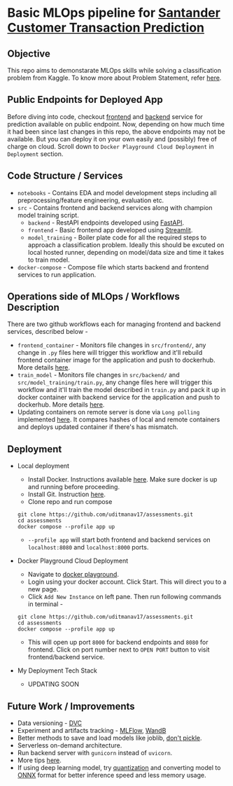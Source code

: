 # Basic MLOps pipeline for [Santander Customer Transaction Prediction](https://www.kaggle.com/c/santander-customer-transaction-prediction/overview)


## Objective
This repo aims to demonstarate MLOps skills while solving a classification problem from Kaggle. To know more about Problem Statement, refer [here](https://www.kaggle.com/c/santander-customer-transaction-prediction/overview).


## Public Endpoints for Deployed App
Before diving into code, checkout [frontend](http://3.7.49.154:8080/) and [backend](http://3.7.49.154:8000/) service for prediction available on public endpoint.
Now, depending on how much time it had been since last changes in this repo, the above endpoints may not be available. But you can deploy it on your own easily and (possibly) free of charge on cloud. Scroll down to `Docker Playground Cloud Deployment` in `Deployment` section.


## Code Structure / Services
- `notebooks` - Contains EDA and model development steps including all preprocessing/feature engineering, evaluation etc.
- `src` - Contains frontend and backend services along with champion model training script.
    - `backend` - RestAPI endpoints developed using [FastAPI](https://fastapi.tiangolo.com/).
    - `frontend` - Basic frontend app developed using [Streamlit](https://streamlit.io/).
    - `model_training` - Boiler plate code for all the required steps to approach a classification problem. Ideally this should be excuted on local hosted runner, depending on model/data size and time it takes to train model.
- `docker-compose` - Compose file which starts backend and frontend services to run application.


## Operations side of MLOps / Workflows Description
There are two github workflows each for managing frontend and backend services, described below -
- `frontend_container` - Monitors file changes in `src/frontend/`, any change in `.py` files here will trigger this workflow and it'll rebuild frontend container image for the application and push to dockerhub. More details [here](https://github.com/uditmanav17/assessments/blob/main/.github/workflows/frontend_container.yml).
- `train_model` - Monitors file changes in `src/backend/` and `src/model_training/train.py`, any change files here will trigger this workflow and it'll train the model described in `train.py` and pack it up in docker container with backend service for the application and push to dockerhub. More details [here](https://github.com/uditmanav17/assessments/blob/main/.github/workflows/train_model.yml).
- Updating containers on remote server is done via `Long polling` implemented [here](https://github.com/uditmanav17/assessments/blob/main/check_docker_hashes.py). It compares hashes of local and remote containers and deploys updated container if there's has mismatch.


## Deployment
- Local deployment
    - Install Docker. Instructions available [here](https://docs.docker.com/engine/install/). Make sure docker is up and running before proceeding.
    - Install Git. Instruction [here](https://git-scm.com/book/en/v2/Getting-Started-Installing-Git).
    - Clone repo and run compose
    ```
    git clone https://github.com/uditmanav17/assessments.git
    cd assessments
    docker compose --profile app up
    ```
    - `--profile app` will start both frontend and backend services on `localhost:8080` and `localhost:8000` ports.

- Docker Playground Cloud Deployment
    - Navigate to [docker playground](https://labs.play-with-docker.com/).
    - Login using your docker account. Click Start. This will direct you to a new page.
    - Click `Add New Instance` on left pane. Then run following commands in terminal -
    ```
    git clone https://github.com/uditmanav17/assessments.git
    cd assessments
    docker compose --profile app up
    ```
    - This will open up port `8000` for backend endpoints and `8080` for frontend. Click on port number next to `OPEN PORT` button to visit frontend/backend service.

- My Deployment Tech Stack
    - UPDATING SOON


## Future Work / Improvements
- Data versioning - [DVC](https://dvc.org/)
- Experiment and artifacts tracking - [MLFlow](https://mlflow.org/), [WandB](https://wandb.ai/site)
- Better methods to save and load models like joblib, [don't pickle](https://news.ycombinator.com/item?id=32431036).
- Serverless on-demand architecture.
- Run backend server with `gunicorn` instead of `uvicorn`.
- More tips [here](https://www.ravirajag.dev/blog).
- If using deep learning model, try [quantization](https://deci.ai/quantization-and-quantization-aware-training/) and converting model to [ONNX](https://onnx.ai/) format for better inference speed and less memory usage.
